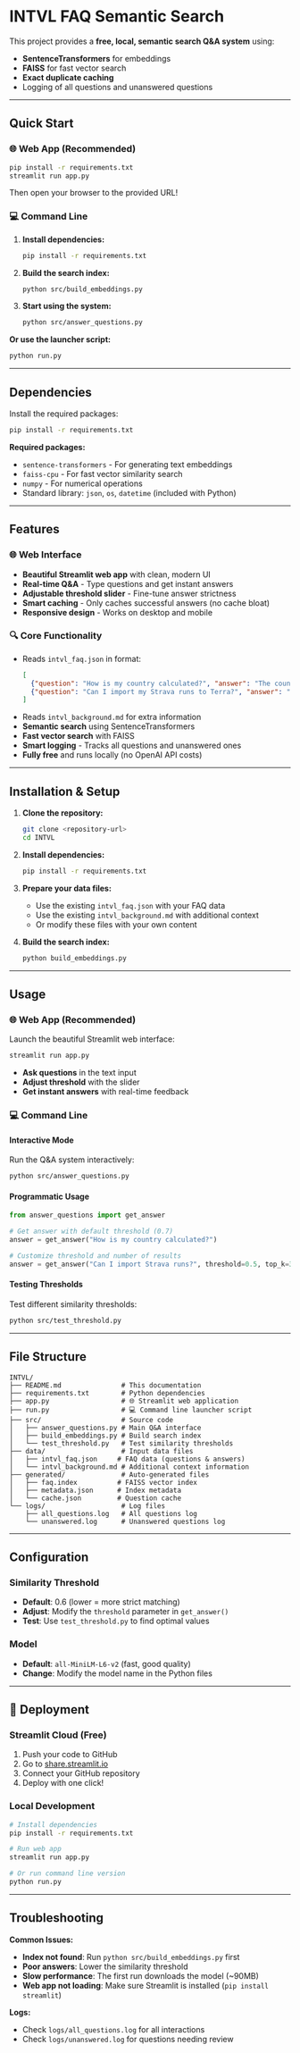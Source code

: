# INTVL FAQ Semantic Search

This project provides a **free, local, semantic search Q&A system** using:
- **SentenceTransformers** for embeddings
- **FAISS** for fast vector search
- **Exact duplicate caching**
- Logging of all questions and unanswered questions

---

## Quick Start

### 🌐 **Web App (Recommended)**
```bash
pip install -r requirements.txt
streamlit run app.py
```
Then open your browser to the provided URL!

### 💻 **Command Line**
1. **Install dependencies:**
   ```bash
   pip install -r requirements.txt
   ```

2. **Build the search index:**
   ```bash
   python src/build_embeddings.py
   ```

3. **Start using the system:**
   ```bash
   python src/answer_questions.py
   ```

**Or use the launcher script:**
```bash
python run.py
```

---

## Dependencies

Install the required packages:

```bash
pip install -r requirements.txt
```

**Required packages:**
- `sentence-transformers` - For generating text embeddings
- `faiss-cpu` - For fast vector similarity search
- `numpy` - For numerical operations
- Standard library: `json`, `os`, `datetime` (included with Python)

---

## Features

### 🌐 **Web Interface**
- **Beautiful Streamlit web app** with clean, modern UI
- **Real-time Q&A** - Type questions and get instant answers
- **Adjustable threshold slider** - Fine-tune answer strictness
- **Smart caching** - Only caches successful answers (no cache bloat)
- **Responsive design** - Works on desktop and mobile

### 🔍 **Core Functionality**
- Reads `intvl_faq.json` in format:
  ```json
  [
    {"question": "How is my country calculated?", "answer": "The country that you have done most of your runs in will become your country you represent for Terra!"},
    {"question": "Can I import my Strava runs to Terra?", "answer": "Strava don't allow runs to be sent from their platform to other platforms like INTVL. The Strava integration we have only allows us to send INTVL runs to Strava."}
  ]
- Reads `intvl_background.md` for extra information
- **Semantic search** using SentenceTransformers
- **Fast vector search** with FAISS
- **Smart logging** - Tracks all questions and unanswered ones
- **Fully free** and runs locally (no OpenAI API costs)

---

## Installation & Setup

1. **Clone the repository:**
   ```bash
   git clone <repository-url>
   cd INTVL
   ```

2. **Install dependencies:**
   ```bash
   pip install -r requirements.txt
   ```

3. **Prepare your data files:**
   - Use the existing `intvl_faq.json` with your FAQ data
   - Use the existing `intvl_background.md` with additional context
   - Or modify these files with your own content

4. **Build the search index:**
   ```bash
   python build_embeddings.py
   ```

---

## Usage

### 🌐 **Web App (Recommended)**
Launch the beautiful Streamlit web interface:
```bash
streamlit run app.py
```
- **Ask questions** in the text input
- **Adjust threshold** with the slider
- **Get instant answers** with real-time feedback

### 💻 **Command Line**
#### Interactive Mode
Run the Q&A system interactively:
```bash
python src/answer_questions.py
```

#### Programmatic Usage
```python
from answer_questions import get_answer

# Get answer with default threshold (0.7)
answer = get_answer("How is my country calculated?")

# Customize threshold and number of results
answer = get_answer("Can I import Strava runs?", threshold=0.5, top_k=3)
```

#### Testing Thresholds
Test different similarity thresholds:
```bash
python src/test_threshold.py
```

---

## File Structure

```
INTVL/
├── README.md               # This documentation
├── requirements.txt        # Python dependencies
├── app.py                  # 🌐 Streamlit web application
├── run.py                  # 💻 Command line launcher script
├── src/                    # Source code
│   ├── answer_questions.py # Main Q&A interface
│   ├── build_embeddings.py # Build search index
│   └── test_threshold.py   # Test similarity thresholds
├── data/                   # Input data files
│   ├── intvl_faq.json     # FAQ data (questions & answers)
│   └── intvl_background.md # Additional context information
├── generated/              # Auto-generated files
│   ├── faq.index          # FAISS vector index
│   ├── metadata.json      # Index metadata
│   └── cache.json         # Question cache
└── logs/                   # Log files
    ├── all_questions.log   # All questions log
    └── unanswered.log      # Unanswered questions log
```

---

## Configuration

### Similarity Threshold
- **Default**: 0.6 (lower = more strict matching)
- **Adjust**: Modify the `threshold` parameter in `get_answer()`
- **Test**: Use `test_threshold.py` to find optimal values

### Model
- **Default**: `all-MiniLM-L6-v2` (fast, good quality)
- **Change**: Modify the model name in the Python files

---

## 🚀 **Deployment**

### **Streamlit Cloud (Free)**
1. Push your code to GitHub
2. Go to [share.streamlit.io](https://share.streamlit.io)
3. Connect your GitHub repository
4. Deploy with one click!

### **Local Development**
```bash
# Install dependencies
pip install -r requirements.txt

# Run web app
streamlit run app.py

# Or run command line version
python run.py
```

---

## Troubleshooting

**Common Issues:**
- **Index not found**: Run `python src/build_embeddings.py` first
- **Poor answers**: Lower the similarity threshold
- **Slow performance**: The first run downloads the model (~90MB)
- **Web app not loading**: Make sure Streamlit is installed (`pip install streamlit`)

**Logs:**
- Check `logs/all_questions.log` for all interactions
- Check `logs/unanswered.log` for questions needing review